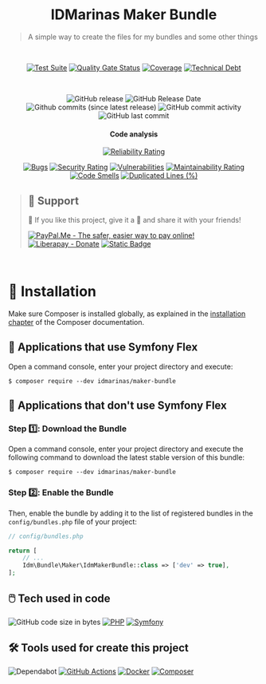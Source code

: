 <!--suppress HtmlDeprecatedAttribute -->
<div align="center">

# IDMarinas Maker Bundle

</div>

> A simple way to create the files for my bundles and some other things

<br />

<div align="center">

[![Test Suite](https://img.shields.io/github/actions/workflow/status/idmarinas/maker-bundle/php.yml?style=for-the-badge&logo=github&logoColor=white&label=Bundle%20Test%20Suite)](https://github.com/idmarinas/maker-bundle/actions/workflows/php.yml)
[![Quality Gate Status](https://img.shields.io/sonar/quality_gate/idmarinas_maker-bundle?server=https%3A%2F%2Fsonarcloud.io&style=for-the-badge&logo=sonarcloud&logoColor=white)](https://sonarcloud.io/summary/new_code?id=idmarinas_maker-bundle)
[![Coverage](https://img.shields.io/sonar/coverage/idmarinas_maker-bundle?server=https%3A%2F%2Fsonarcloud.io&style=for-the-badge&logo=sonarcloud&logoColor=white)](https://sonarcloud.io/dashboard?id=idmarinas_maker-bundle)
[![Technical Debt](https://img.shields.io/sonar/tech_debt/idmarinas_maker-bundle?server=https%3A%2F%2Fsonarcloud.io&style=for-the-badge&logo=sonarcloud&logoColor=white)](https://sonarcloud.io/dashboard?id=idmarinas_maker-bundle)

<br />

![GitHub release](https://img.shields.io/github/release/idmarinas/maker-bundle.svg?style=for-the-badge)
![GitHub Release Date](https://img.shields.io/github/release-date/idmarinas/maker-bundle.svg?style=for-the-badge)
![Github commits (since latest release)](https://img.shields.io/github/commits-since/idmarinas/maker-bundle/latest.svg?style=for-the-badge)
![GitHub commit activity](https://img.shields.io/github/commit-activity/w/idmarinas/maker-bundle.svg?style=for-the-badge)
![GitHub last commit](https://img.shields.io/github/last-commit/idmarinas/maker-bundle.svg?style=for-the-badge)

#### Code analysis

[![Reliability Rating](https://sonarcloud.io/api/project_badges/measure?project=idmarinas_maker-bundle&metric=reliability_rating)](https://sonarcloud.io/dashboard?id=idmarinas_maker-bundle)

[![Bugs](https://sonarcloud.io/api/project_badges/measure?project=idmarinas_maker-bundle&metric=bugs)](https://sonarcloud.io/dashboard?id=idmarinas_maker-bundle)
[![Security Rating](https://sonarcloud.io/api/project_badges/measure?project=idmarinas_maker-bundle&metric=security_rating)](https://sonarcloud.io/dashboard?id=idmarinas_maker-bundle)
[![Vulnerabilities](https://sonarcloud.io/api/project_badges/measure?project=idmarinas_maker-bundle&metric=vulnerabilities)](https://sonarcloud.io/dashboard?id=idmarinas_maker-bundle)
[![Maintainability Rating](https://sonarcloud.io/api/project_badges/measure?project=idmarinas_maker-bundle&metric=sqale_rating)](https://sonarcloud.io/dashboard?id=idmarinas_maker-bundle&#41;)
[![Code Smells](https://sonarcloud.io/api/project_badges/measure?project=idmarinas_maker-bundle&metric=code_smells)](https://sonarcloud.io/dashboard?id=idmarinas_maker-bundle)
[![Duplicated Lines (%)](https://sonarcloud.io/api/project_badges/measure?project=idmarinas_maker-bundle&metric=duplicated_lines_density)](https://sonarcloud.io/dashboard?id=idmarinas_maker-bundle)

</div>

> ## 🖖 Support
>
> 🩵 If you like this project, give it a 🌟 and share it with your friends!
>
> [![PayPal.Me - The safer, easier way to pay online!](https://img.shields.io/badge/donate-help_my_projects-ffaa29.svg?style=for-the-badge&logo=paypal&cacheSeconds=86400)](https://www.paypal.me/idmarinas)
> [![Liberapay - Donate](https://img.shields.io/liberapay/receives/IDMarinas.svg?style=for-the-badge&logo=liberapay&cacheSeconds=86400)](https://liberapay.com/IDMarinas/donate)
> [![Static Badge](https://img.shields.io/badge/Sponsor-ea4aaa?style=for-the-badge&logo=github&logoColor=white)](https://github.com/sponsors/idmarinas)

<br />

# 💾 Installation

Make sure Composer is installed globally, as explained in the
[installation chapter](https://getcomposer.org/doc/00-intro.md)
of the Composer documentation.

## 💪 Applications that use Symfony Flex

Open a command console, enter your project directory and execute:

```console
$ composer require --dev idmarinas/maker-bundle
```

## 🚫 Applications that don't use Symfony Flex

### Step 1️⃣: Download the Bundle

Open a command console, enter your project directory and execute the
following command to download the latest stable version of this bundle:

```console
$ composer require --dev idmarinas/maker-bundle
```

### Step 2️⃣: Enable the Bundle

Then, enable the bundle by adding it to the list of registered bundles
in the `config/bundles.php` file of your project:

```php
// config/bundles.php

return [
    // ...
    Idm\Bundle\Maker\IdmMakerBundle::class => ['dev' => true],
];
```

## 🖱️ Tech used in code

![GitHub code size in bytes](https://img.shields.io/github/languages/code-size/idmarinas/maker-bundle.svg?style=for-the-badge)
[![PHP](https://img.shields.io/badge/php-%23777BB4.svg?style=for-the-badge&logo=php&logoColor=white)](https://www.php.net)
[![Symfony](https://img.shields.io/badge/symfony-black.svg?style=for-the-badge&logo=symfony&logoColor=white)](https://www.symfony.com)

## 🛠️ Tools used for create this project

![Dependabot](https://img.shields.io/badge/dependabot-025E8C?style=for-the-badge&logo=dependabot&logoColor=white)
[![GitHub Actions](https://img.shields.io/badge/github%20actions-%232671E5.svg?style=for-the-badge&logo=githubactions&logoColor=white)](https://github.com/features/actions)
[![Docker](https://img.shields.io/badge/docker-%230db7ed.svg?style=for-the-badge&logo=docker&logoColor=white)](https://www.docker.com)
[![Composer](https://img.shields.io/badge/composer-%238c5530?style=for-the-badge&logo=composer&logoColor=white)](https://getcomposer.org)
